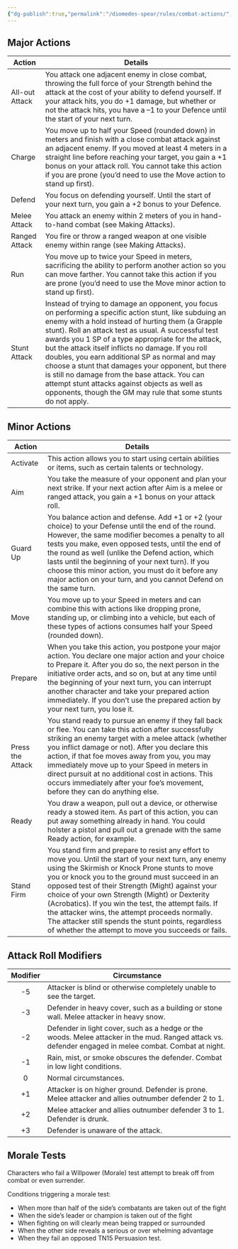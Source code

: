 ```yaml
---
{"dg-publish":true,"permalink":"/diomedes-spear/rules/combat-actions/","created":"2025-02-26T20:12:11.138+10:00","updated":"2025-07-01T16:10:42.583+10:00"}
---
```


## Major Actions 
| Action         | Details                                                                                                                                                                                                                                                                                                                                                                                                                                                                                                                                                                                                       |
| -------------- | ------------------------------------------------------------------------------------------------------------------------------------------------------------------------------------------------------------------------------------------------------------------------------------------------------------------------------------------------------------------------------------------------------------------------------------------------------------------------------------------------------------------------------------------------------------------------------------------------------------- |
| All-out Attack | You attack one adjacent enemy in close combat, throwing the full force of your Strength behind the attack at the cost of your ability to defend yourself. If your attack hits, you do +1 damage, but whether or not the attack hits, you have a –1 to your Defence until the start of your next turn.                                                                                                                                                                                                                                                                                                         |
| Charge         | You move up to half your Speed (rounded down) in meters and finish with a close combat attack against an adjacent enemy. If you moved at least 4 meters in a straight line before reaching your target, you gain a +1 bonus on your attack roll. You cannot take this action if you are prone (you’d need to use the Move action to stand up first).                                                                                                                                                                                                                                                          |
| Defend         | You focus on defending yourself. Until the start of your next turn, you gain a +2 bonus to your Defence.                                                                                                                                                                                                                                                                                                                                                                                                                                                                                                      |
| Melee Attack   | You attack an enemy within 2 meters of you in hand-to-hand combat (see Making Attacks).                                                                                                                                                                                                                                                                                                                                                                                                                                                                                                                       |
| Ranged Attack  | You fire or throw a ranged weapon at one visible enemy within range (see Making Attacks).                                                                                                                                                                                                                                                                                                                                                                                                                                                                                                                     |
| Run            | You move up to twice your Speed in meters, sacrificing the ability to perform another action so you can move farther. You cannot take this action if you are prone (you’d need to use the Move minor action to stand up first).                                                                                                                                                                                                                                                                                                                                                                               |
| Stunt Attack   | Instead of trying to damage an opponent, you focus on performing a specific action stunt, like subduing an enemy with a hold instead of hurting them (a Grapple stunt). Roll an attack test as usual. A successful test awards you 1 SP of a type appropriate for the attack, but the attack itself inflicts no damage. If you roll doubles, you earn additional SP as normal and may choose a stunt that damages your opponent, but there is still no damage from the base attack. You can attempt stunt attacks against objects as well as opponents, though the GM may rule that some stunts do not apply. |

## Minor Actions
| Action           | Details                                                                                                                                                                                                                                                                                                                                                                                                                                                                                                                                   |
| ---------------- | ----------------------------------------------------------------------------------------------------------------------------------------------------------------------------------------------------------------------------------------------------------------------------------------------------------------------------------------------------------------------------------------------------------------------------------------------------------------------------------------------------------------------------------------- |
| Activate         | This action allows you to start using certain abilities or items, such as certain talents or technology.                                                                                                                                                                                                                                                                                                                                                                                                                                  |
| Aim              | You take the measure of your opponent and plan your next strike. If your next action after Aim is a melee or ranged attack, you gain a +1 bonus on your attack roll.                                                                                                                                                                                                                                                                                                                                                                      |
| Guard Up         | You balance action and defense. Add +1 or +2 (your choice) to your Defense until the end of the round. However, the same modifier becomes a penalty to all tests you make, even opposed tests, until the end of the round as well (unlike the Defend action, which lasts until the beginning of your next turn). If you choose this minor action, you must do it before any major action on your turn, and you cannot Defend on the same turn.                                                                                            |
| Move             | You move up to your Speed in meters and can combine this with actions like dropping prone, standing up, or climbing into a vehicle, but each of these types of actions consumes half your Speed (rounded down).                                                                                                                                                                                                                                                                                                                           |
| Prepare          | When you take this action, you postpone your major action. You declare one major action and your choice to Prepare it. After you do so, the next person in the initiative order acts, and so on, but at any time until the beginning of your next turn, you can interrupt another character and take your prepared action immediately. If you don’t use the prepared action by your next turn, you lose it.                                                                                                                               |
| Press the Attack | You stand ready to pursue an enemy if they fall back or flee. You can take this action after successfully striking an enemy target with a melee attack (whether you inflict damage or not). After you declare this action, if that foe moves away from you, you may immediately move up to your Speed in meters in direct pursuit at no additional cost in actions. This occurs immediately after your foe’s movement, before they can do anything else.                                                                                  |
| Ready            | You draw a weapon, pull out a device, or otherwise ready a stowed item. As part of this action, you can put away something already in hand. You could holster a pistol and pull out a grenade with the same Ready action, for example.                                                                                                                                                                                                                                                                                                    |
| Stand Firm       | You stand firm and prepare to resist any effort to move you. Until the start of your next turn, any enemy using the Skirmish or Knock Prone stunts to move you or knock you to the ground must succeed in an opposed test of their Strength (Might) against your choice of your own Strength (Might) or Dexterity (Acrobatics). If you win the test, the attempt fails. If the attacker wins, the attempt proceeds normally. The attacker still spends the stunt points, regardless of whether the attempt to move you succeeds or fails. |

## Attack Roll Modifiers
| Modifier | Circumstance                                                                                                                                           |
| :------: | ------------------------------------------------------------------------------------------------------------------------------------------------------ |
|    -5    | Attacker is blind or otherwise completely unable to see the target.                                                                                    |
|    -3    | Defender in heavy cover, such as a building or stone wall. Melee attacker in heavy snow.                                                               |
|    -2    | Defender in light cover, such as a hedge or the woods. Melee attacker in the mud. Ranged attack vs. defender engaged in melee combat. Combat at night. |
|    -1    | Rain, mist, or smoke obscures the defender. Combat in low light conditions.                                                                            |
|    0     | Normal circumstances.                                                                                                                                  |
|    +1    | Attacker is on higher ground. Defender is prone. Melee attacker and allies outnumber defender 2 to 1.                                                  |
|    +2    | Melee attacker and allies outnumber defender 3 to 1. Defender is drunk.                                                                                |
|    +3    | Defender is unaware of the attack.                                                                                                                     |

## Morale Tests
Characters who fail a Willpower (Morale) test attempt to break off from combat or even surrender.

Conditions triggering a morale test:
- When more than half of the side’s combatants are taken out of the fight
- When the side’s leader or champion is taken out of the fight
- When fighting on will clearly mean being trapped or surrounded
- When the other side reveals a serious or over whelming advantage
- When they fail an opposed TN15 Persuasion test.